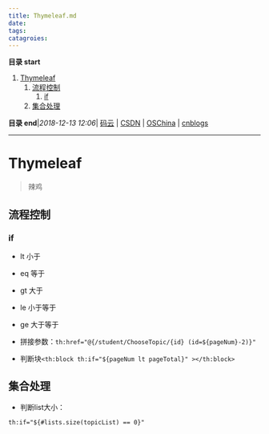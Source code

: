 ```yaml
---
title: Thymeleaf.md
date: 
tags: 
catagroies: 
---
```


**目录 start**
 
1. [Thymeleaf](#thymeleaf)
    1. [流程控制](#流程控制)
        1. [if](#if)
    1. [集合处理](#集合处理)

**目录 end**|_2018-12-13 12:06_| [码云](https://gitee.com/gin9) | [CSDN](http://blog.csdn.net/kcp606) | [OSChina](https://my.oschina.net/kcp1104) | [cnblogs](http://www.cnblogs.com/kuangcp)
****************************************
# Thymeleaf
> 辣鸡

## 流程控制
### if
- lt 小于 
- eq 等于
- gt 大于
- le 小于等于
- ge 大于等于

- 拼接参数：`th:href="@{/student/ChooseTopic/{id} (id=${pageNum}-2)}"`
- 判断块`<th:block th:if="${pageNum lt pageTotal}" ></th:block>`


## 集合处理

- 判断list大小：
```
th:if="${#lists.size(topicList) == 0}"
```
